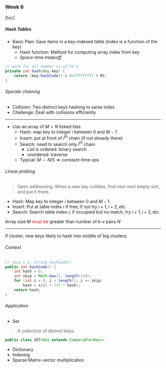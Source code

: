 ### Week 6

[toc]

##### Hash Tables

* Basic Plan: Save items in a key-indexed table (index is a function of the key)
  * Hash function: Method for computing array index from key
  * *Space-time tradeoff*

```java
// work for all number in ±2^31-1
private int hash(Key key) {
    return (key.hashCode() & 0x7fffffff) % M);
}
```

###### Sperate chaining

* Collision: Two distinct keys hashing to same index
* Challenge: Deal with collisions efficiently

---

* Use an array of $M < N$ linked lists
  * Hash: map key to integer $i$ between $0$ and $M - 1$
  * Insert: put at front of $i^{th}$ chain (if not already there)
  * Search: need to search only $i^{th}$ chain
    * List is ordered: binary search
    * unordered: traverse
  * Typical: $M \sim N/5 \Rightarrow \text{constant-time ops}$ 

###### Linear probing

> Open addressing: When a new key collides, find next next empty slot, and put it there.

* Hash: Map key to integer $i$ between $0$ and $M-1$
* Insert: Put at table index $i$ if free; if not try $i+1, i+2, \text{etc.}$
* Search: Search table index $i$; if occupied but no match, try $i + 1, i+ 2, \text{etc.}$

Array size $M$ <font color=red>must be</font> greater than number of k-v pairs $N$

---

If cluster, new keys likely to hash into middle of big clusters.

###### Context

```java
// java 1.1: String hashCode()
public int hashCode() {
    int hash = 0;
    int skip = Math.max(1, length()/8);
    for (int i = 0; i < length(); i += skip)
        hash = s[i] + (37 * hash);
    return hash;
}
```

###### Application

* Set

> A collection of distinct keys.

```java
public class SET<Key extends Comparable<Key>>
```

* Dictionary
* Indexing
* Sparse Matrix-vector multiplication